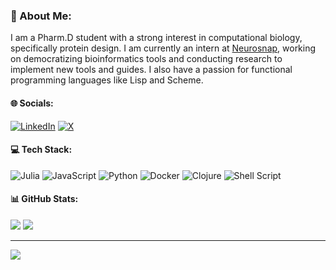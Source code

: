 ### 🧬 About Me:
I am a Pharm.D student with a strong interest in computational biology, specifically protein design. I am currently an intern at [Neurosnap](https://neurosnap.ai/), working on democratizing bioinformatics tools and conducting research to implement new tools and guides. I also have a passion for functional programming languages like Lisp and Scheme.


#### 🌐 Socials:
[![LinkedIn](https://img.shields.io/badge/LinkedIn-%230077B5.svg?logo=linkedin&logoColor=white)](https://linkedin.com/in/danial-gharaie-amirabadi-01b289291) [![X](https://img.shields.io/badge/X-black.svg?logo=X&logoColor=white)](https://x.com/danial_gha) 

#### 💻 Tech Stack:
![Julia](https://img.shields.io/badge/-Julia-9558B2?style=for-the-badge&logo=julia&logoColor=white) ![JavaScript](https://img.shields.io/badge/javascript-%23323330.svg?style=for-the-badge&logo=javascript&logoColor=%23F7DF1E) ![Python](https://img.shields.io/badge/python-3670A0?style=for-the-badge&logo=python&logoColor=ffdd54) ![Docker](https://img.shields.io/badge/docker-%230db7ed.svg?style=for-the-badge&logo=docker&logoColor=white) ![Clojure](https://img.shields.io/badge/Clojure-%23Clojure.svg?style=for-the-badge&logo=Clojure&logoColor=Clojure) ![Shell Script](https://img.shields.io/badge/shell_script-%23121011.svg?style=for-the-badge&logo=gnu-bash&logoColor=white)
#### 📊 GitHub Stats:
![](https://github-readme-streak-stats.herokuapp.com/?user=danialgharaie&theme=dark&hide_border=false)
![](https://github-readme-stats.vercel.app/api/top-langs/?username=danialgharaie&theme=dark&hide_border=false&include_all_commits=true&count_private=true&layout=compact)



---
[![](https://visitcount.itsvg.in/api?id=danialgharaee&icon=0&color=0)](https://visitcount.itsvg.in)

